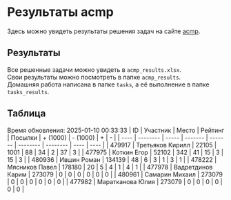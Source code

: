# Результаты acmp
Здесь можно увидеть результаты решения задач на сайте [acmp](https://acmp.ru). 

## Результаты
Все решенные задачи можно увидеть в `acmp_results.xlsx`.   
Свои результаты можно посмотреть в папке `acmp_results`.  
Домашняя работа написана в папке `tasks`, а её выполнение в папке `tasks_results`.

## Таблица
Время обновления: 2025-01-10 00:33:33
| ID   | Участник | Место | Рейтинг | Посылки | + (1000) | - (1000) | +    | -    |
| ---- | -------- | ----- | ------- | ------- | -------- | -------- | ---- | ---- |
| 479917 | Третьяков Кирилл | 22105 | 1001 | 88 | 34 | 2 | 37 | 3 |
| 477975 | Коткин Егор | 52102 | 342 | 41 | 15 | 3 | 15 | 3 |
| 480936 | Ившин Роман | 134139 | 48 | 6 | 3 | 1 | 3 | 1 |
| 478222 | Мясников Павел | 178180 | 20 | 5 | 4 | 1 | 4 | 1 |
| 477978 | Вадретдинов Карим | 273079 | 0 | 0 | 0 | 0 | 0 | 0 |
| 480961 | Самарин Михаил | 273079 | 0 | 0 | 0 | 0 | 0 | 0 |
| 477982 | Маратканова Юлия | 273079 | 0 | 0 | 0 | 0 | 0 | 0 |
